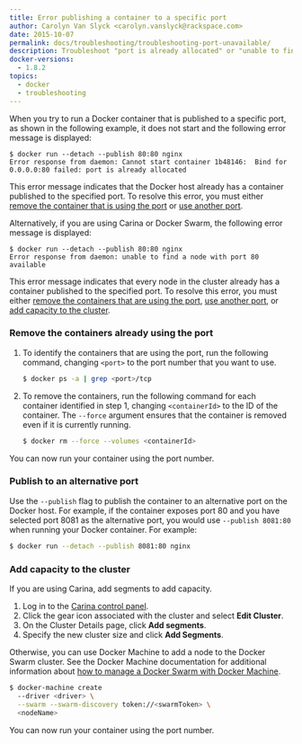 ```yaml
---
title: Error publishing a container to a specific port
author: Carolyn Van Slyck <carolyn.vanslyck@rackspace.com>
date: 2015-10-07
permalink: docs/troubleshooting/troubleshooting-port-unavailable/
description: Troubleshoot "port is already allocated" or "unable to find a node with port available" errors when running a container
docker-versions:
  - 1.8.2
topics:
  - docker
  - troubleshooting
---
```


When you try to run a Docker container that is published to a specific port,
as shown in the following example, it does not start and the following error
message is displayed:

```
$ docker run --detach --publish 80:80 nginx
Error response from daemon: Cannot start container 1b48146:  Bind for 0.0.0.0:80 failed: port is already allocated
```

This error message indicates that the Docker host already has a container published
to the specified port. To resolve this error, you must either
[remove the container that is using the port](#remove-the-containers-already-using-the-port) or [use another port](#publish-to-an-alternative-port).

Alternatively, if you are using Carina or Docker Swarm, the following error message is displayed:

```
$ docker run --detach --publish 80:80 nginx
Error response from daemon: unable to find a node with port 80 available
```

This error message indicates that every node in the cluster already has a container published
to the specified port. To resolve this error, you must either
[remove the containers that are using the port](#remove-the-containers-already-using-the-port),
[use another port](#publish-to-an-alternative-port), or [add capacity to the cluster](#add-capacity-to-the-cluster).

### Remove the containers already using the port
1. To identify the containers that are using the port, run the following command,
    changing `<port>` to the port number that you want to use.

    ```bash
    $ docker ps -a | grep <port>/tcp
    ```

2. To remove the containers, run the following command for each container identified in step 1,
    changing `<containerId>` to the ID of the container.
    The `--force` argument ensures that the container is removed even if it
    is currently running.

    ```bash
    $ docker rm --force --volumes <containerId>
    ```

You can now run your container using the port number.

### Publish to an alternative port
Use the `--publish` flag to publish the container to an alternative port on the Docker host. For example,
if the container exposes port 80 and you have selected port 8081 as the alternative port,
you would use `--publish 8081:80` when running your Docker container. For example:

```bash
$ docker run --detach --publish 8081:80 nginx
```

### Add capacity to the cluster
If you are using Carina, add segments to add capacity.

1. Log in to the [Carina control panel](https://app.getcarina.com).
2. Click the gear icon associated with the cluster and select **Edit Cluster**.
3. On the Cluster Details page, click **Add segments**.
4. Specify the new cluster size and click **Add Segments**.

Otherwise, you can use Docker Machine to add a node to the Docker Swarm cluster.
See the Docker Machine documentation for additional information about [how to manage
a Docker Swarm with Docker Machine][docker-machine-swarm].

```bash
$ docker-machine create
  --driver <driver> \
  --swarm --swarm-discovery token://<swarmToken> \
  <nodeName>
```

You can now run your container using the port number.

[docker-machine-swarm]: https://docs.docker.com/machine/get-started-cloud/#using-docker-machine-with-docker-swarm

